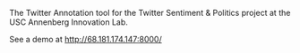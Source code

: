 The Twitter Annotation tool for the Twitter Sentiment & Politics project at the USC Annenberg Innovation Lab.

See a demo at http://68.181.174.147:8000/
